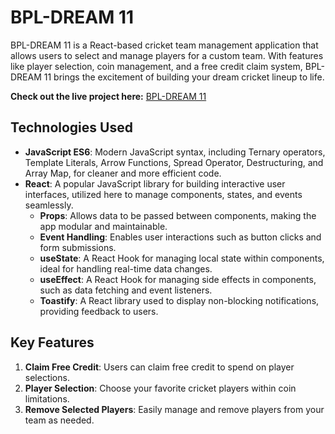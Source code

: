 # BPL-DREAM 11

BPL-DREAM 11 is a React-based cricket team management application that allows users to select and manage players for a custom team. With features like player selection, coin management, and a free credit claim system, BPL-DREAM 11 brings the excitement of building your dream cricket lineup to life.

**Check out the live project here:**   [BPL-DREAM 11](https://bpl-dream11-team.netlify.app/)

## Technologies Used

- **JavaScript ES6**: Modern JavaScript syntax, including Ternary operators, Template Literals, Arrow Functions, Spread Operator, Destructuring, and Array Map, for cleaner and more efficient code.
- **React**: A popular JavaScript library for building interactive user interfaces, utilized here to manage components, states, and events seamlessly.
  - **Props**: Allows data to be passed between components, making the app modular and maintainable.
  - **Event Handling**: Enables user interactions such as button clicks and form submissions.
  - **useState**: A React Hook for managing local state within components, ideal for handling real-time data changes.
  - **useEffect**: A React Hook for managing side effects in components, such as data fetching and event listeners.
  - **Toastify**: A React library used to display non-blocking notifications, providing feedback to users.

## Key Features

1. **Claim Free Credit**: Users can claim free credit to spend on player selections.
2. **Player Selection**: Choose your favorite cricket players within coin limitations.
3. **Remove Selected Players**: Easily manage and remove players from your team as needed.
